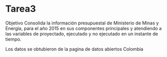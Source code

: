 # Tarea3

Objetivo
Consolida la información presupuestal de Ministerio de Minas y Energía, para el año 2015 en sus componentes principales y atendiendo a las variables de proyectado, ejecutado y no ejecutado en un instante de tiempo.

Los datos se obtubieron de la pagina de datos abiertos Colombia


